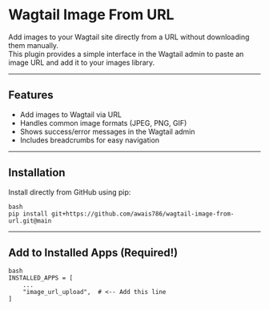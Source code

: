 
# Wagtail Image From URL

Add images to your Wagtail site directly from a URL without downloading them manually.  
This plugin provides a simple interface in the Wagtail admin to paste an image URL and add it to your images library.

---

## Features

- Add images to Wagtail via URL
- Handles common image formats (JPEG, PNG, GIF)
- Shows success/error messages in the Wagtail admin
- Includes breadcrumbs for easy navigation

---

## Installation

Install directly from GitHub using pip:

```
bash
pip install git+https://github.com/awais786/wagtail-image-from-url.git@main
```

---
## Add to Installed Apps (Required!)

```
bash
INSTALLED_APPS = [
    ...
    "image_url_upload",  # <-- Add this line
]
```
